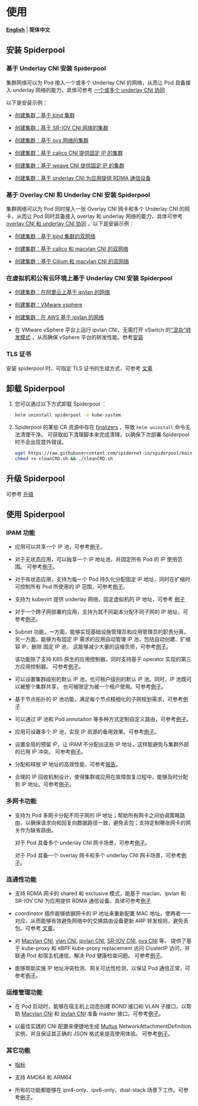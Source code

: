 # 使用

[**English**](./readme.md) | **简体中文**

## 安装 Spiderpool

### 基于 Underlay CNI 安装 Spiderpool

集群网络可以为 Pod 接入一个或多个 Underlay CNI 的网络，从而让 Pod 具备接入 underlay 网络的能力，具体可参考 [一个或多个 underlay CNI 协同](../concepts/arch-zh_CN.md) 

以下是安装示例：

- [创建集群：基于 kind 集群](./install/underlay/get-started-kind-zh_CN.md)

- [创建集群：基于 SR-IOV CNI 网络的集群](./install/underlay/get-started-sriov-zh_CN.md)

- [创建集群：基于 ovs 网络的集群](./install/underlay/get-started-ovs-zh_CN.md)

- [创建集群：基于 calico CNI 提供固定 IP 的集群](./install/underlay/get-started-calico-zh_CN.md)

- [创建集群：基于 weave CNI 提供固定 IP 的集群](./install/underlay/get-started-weave-zh_CN.md)

- [创建集群：基于 underlay CNI 为应用提供 RDMA 通信设备](./rdma-zh_CN.md)

### 基于 Overlay CNI 和 Underlay CNI 安装 Spiderpool

集群网络可以为 Pod 同时接入一张 Overlay CNI 网卡和多个 Underlay CNI 的网卡，从而让 Pod 同时具备接入 overlay 和 underlay 网络的能力，具体可参考 [overlay CNI 和 underlay CNI 协同](../concepts/arch-zh_CN.md) 。以下是安装示例：

- [创建集群：基于 kind 集群的双网络](./install/underlay/get-started-kind-zh_CN.md)

- [创建集群：基于 calico 和 macvlan CNI 的双网络](./install/overlay/get-started-calico-zh_cn.md)

- [创建集群：基于 Cilium 和 macvlan CNI 的双网络](./install/overlay/get-started-cilium-zh_cn.md)

### 在虚拟机和公有云环境上基于 Underlay CNI 安装 Spiderpool

- [创建集群：在阿里云上基于 ipvlan 的网络](./install/cloud/get-started-alibaba-zh_CN.md)

- [创建集群：VMware vsphere](./install/cloud/get-started-vmware-zh_CN.md)

- [创建集群：在 AWS 基于 ipvlan 的网络](./install/cloud/get-started-aws-zh_CN.md)

- 在 VMware vSphere 平台上运行 ipvlan CNI，无需打开 vSwitch 的["混杂"转发模式](https://docs.vmware.com/cn/VMware-vSphere/8.0/vsphere-security/GUID-3507432E-AFEA-4B6B-B404-17A020575358.html) ，从而确保 vSphere 平台的转发性能。参考[安装](./install/cloud/get-started-vmware-zh_CN.md)

### TLS 证书

安装 spiderpool 时，可指定 TLS 证书的生成方式，可参考 [文章](./install/certificate.md)

## 卸载 Spiderpool

1. 您可以通过以下方式卸载 Spiderpool ：

    ```bash
    helm uninstall spiderpool -n kube-system
    ```

2. Spiderpool 的某些 CR 资源中存在 [finalizers](https://kubernetes.io/docs/concepts/overview/working-with-objects/finalizers/) ，导致 `helm uninstall` 命令无法清理干净。 可获取如下清理脚本来完成清理，以确保下次部署 Spiderpool 时不会出现意外错误。

    ```bash
    wget https://raw.githubusercontent.com/spidernet-io/spiderpool/main/tools/scripts/cleanCRD.sh
    chmod +x cleanCRD.sh && ./cleanCRD.sh
    ```

## 升级 Spiderpool

可参考 [升级](./install/upgrade.md)

## 使用 Spiderpool

### IPAM 功能

- 应用可以共享一个 IP 池，可参考[例子](./spider-affinity-zh_CN.md)。

- 对于无状态应用，可以独享一个 IP 地址池，并固定所有 Pod 的 IP 使用范围。 可参考[例子](./spider-subnet-zh_CN.md)。

- 对于有状态应用，支持为每一个 Pod 持久化分配固定 IP 地址，同时在扩缩时可控制所有 Pod 所使用的 IP 范围，可参考[例子](./statefulset-zh_CN.md)。

- 支持为 kubevirt 提供 underlay 网络，固定虚拟机的 IP 地址，可参考 [例子](./kubevirt-zh_CN.md)

- 对于一个跨子网部署的应用，支持为其不同副本分配不同子网的 IP 地址，可参考[例子](./network-topology-zh_CN.md)。

- Subnet 功能，一方面，能够实现基础设施管理员和应用管理员的职责分离，
  另一方面，能够为有固定 IP 需求的应用自动管理 IP 池，包括自动创建、扩缩容 IP、删除 固定 IP 池，
  这能够减少大量的运维负担，可参考[例子](./spider-subnet-zh_CN.md)。

  该功能除了支持 K8S 原生的应用控制器，同时支持基于 operator 实现的第三方应用控制器。
  可参考[例子](./third-party-controller-zh_CN.md)。

- 可以设置集群级别的默认 IP 池，也可租户级别的默认 IP 池。同时，IP 池既可以被整个集群共享，
  也可被限定为被一个租户使用。可参考[例子](./spider-affinity-zh_CN.md)。

- 基于节点拓扑的 IP 池功能，满足每个节点精细化的子网规划需求，可参考[例子](./network-topology-zh_CN.md)

- 可以通过 IP 池和 Pod annotaiton 等多种方式定制自定义路由，可参考[例子](./route-zh_CN.md)。

- 应用可设置多个 IP 池，实现 IP 资源的备用效果。可参考[例子](./spider-ippool-zh_CN.md)。

- 设置全局的预留 IP，让 IPAM 不分配出这些 IP 地址，这样能避免与集群外部的已用 IP 冲突。
  可参考[例子](./reserved-ip-zh_CN.md)。

- 分配和释放 IP 地址的高效性能，可参考[报告](../concepts/ipam-performance-zh_CN.md)。

- 合理的 IP 回收机制设计，使得集群或应用在故障恢复过程中，能够及时分配到 IP 地址。可参考[例子](../concepts/ipam-zh_CN.md)。

### 多网卡功能

- 支持为 Pod 多网卡分配不同子网的 IP 地址；帮助所有网卡之间协调策略路由，以确保请求向和回复向数据路径一致，避免丢包；支持定制哪张网卡的网关作为缺省路由。

  对于 Pod 具备多个 underlay CNI 网卡场景，可参考[例子](./multi-interfaces-annotation.md)。

  对于 Pod 具备一个 overlay 网卡和多个 underlay CNI 网卡场景，可参考[例子](./install/overlay/get-started-calico-zh_cn.md)。

### 连通性功能

- 支持 RDMA 网卡的 shared 和 exclusive 模式，能基于 maclan、ipvlan 和 SR-IOV CNI 为应用提供 RDMA 通信设备。具体可参考[例子](./rdma-zh_CN.md)

- coordinator 插件能够依据网卡的 IP 地址来重新配置 MAC 地址，使两者一一对应，从而能够有效避免网络中的交换路由设备更新 ARP 转发规则，避免丢包。可参考 [文章](../concepts/coordinator-zh_CN.md#支持固定-pod-的-mac-地址前缀)。

- 对 [Macvlan CNI](https://github.com/containernetworking/plugins/tree/main/plugins/main/macvlan),
  [vlan CNI](https://github.com/containernetworking/plugins/tree/main/plugins/main/vlan),
  [ipvlan CNI](https://github.com/containernetworking/plugins/tree/main/plugins/main/ipvlan),
  [SR-IOV CNI](https://github.com/k8snetworkplumbingwg/sriov-cni),
  [ovs CNI](https://github.com/k8snetworkplumbingwg/ovs-cni) 等，
  提供了基于 kube-proxy 和 eBPF kube-proxy replacement 访问 ClusterIP 访问，并联通 Pod 和宿主机通信，解决 Pod 健康检查问题。
  可参考[例子](./underlay_cni_service-zh_CN.md)。

- 能够帮助实施 IP 地址冲突检测、网关可达性检测，以保证 Pod 通信正常，可参考[例子](../concepts/coordinator.md)。

### 运维管理功能

- 在 Pod 启动时，能够在宿主机上动态创建 BOND 接口和 VLAN 子接口，以帮助
  [Macvlan CNI](https://github.com/containernetworking/plugins/tree/main/plugins/main/macvlan)
  和 [ipvlan CNI](https://github.com/containernetworking/plugins/tree/main/plugins/main/ipvlan)
  准备 master 接口。可参考[例子](../reference/plugin-ifacer.md)。

- 以最佳实践的 CNI 配置来便捷地生成 [Multus](https://github.com/k8snetworkplumbingwg/multus-cni)
  NetworkAttachmentDefinition 实例，并且保证其正确的 JSON 格式来提高使用体验。
  可参考[例子](./spider-multus-config-zh_CN.md)。

### 其它功能

- [指标](../reference/metrics.md)

- 支持 AMD64 和 ARM64

- 所有的功能都能够在 ipv4-only、ipv6-only、dual-stack 场景下工作。可参考[例子](./spider-ippool-zh_CN.md)。
